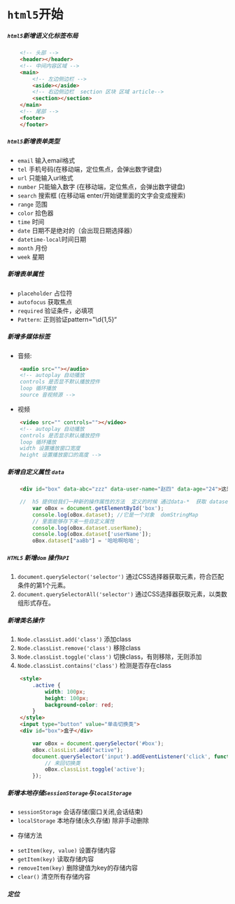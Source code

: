 # `html5`开始
##### `html5`新增语义化标签布局
```html
	<!-- 头部 -->
    <header></header>
    <!-- 中间内容区域 -->
    <main>
        <!-- 左边侧边栏 -->
        <aside></aside>
        <!-- 右边侧边栏  section 区块 区域 article-->
        <section></section>
    </main>
    <!-- 尾部 -->
    <footer>
    </footer>
```
##### `html5`新增表单类型
- `email` 	输入email格式
- `tel` 		手机号码(在移动端，定位焦点，会弹出数字键盘)
- `url` 		只能输入url格式
- `number` 	只能输入数字 (在移动端，定位焦点，会弹出数字键盘)
- `search` 	搜索框 (在移动端 enter/开始键里面的文字会变成搜索)
- `range` 	范围
- `color` 	拾色器
- `time`		时间
- `date` 		日期不是绝对的（会出现日期选择器）
- `datetime-local`时间日期
- `month` 	月份
- `week` 		星期

##### 新增表单属性
- `placeholder` 	占位符
- `autofocus`	 	获取焦点
- `required` 		验证条件，必填项
- `Pattern`: 		正则验证pattern="\d{1,5}“

##### 新增多媒体标签
* 音频:
```html
	<audio src=""></audio>
	<!-- autoplay 自动播放
	controls 是否显不默认播放控件
	loop 循环播放
	source 音视频源 -->
```
* 视频
```html
	<video src="" controls=""></video>
	<!-- autoplay 自动播放
	controls 是否显示默认播放控件
	loop 循环播放
	width 设置播放窗口宽度
	height 设置播放窗口的高度 -->
```


##### 新增自定义属性 `data`
```html
	<div id="box" data-abc="zzz" data-user-name="赵四" data-age="24">这是盒子</div>
```
```js
	//  h5 提供给我们一种新的操作属性的方法  定义的时候 通过data-*  获取 dataset去获取
	    var oBox = document.getElementById('box');
	    console.log(oBox.dataset); //它是一个对象  domStringMap 
	    // 里面能够存下来一些自定义属性
	    console.log(oBox.dataset.userName);
	    console.log(oBox.dataset['userName']);
	    oBox.dataset["aaBb"] = '哈哈啊哈哈';
```

##### `HTML5` 新增`dom` 操作`API`
1. `document.querySelector('selector')` 通过CSS选择器获取元素，符合匹配条件的第1个元素。
2. `document.querySelectorAll('selector')` 通过CSS选择器获取元素，以类数组形式存在。

##### 新增类名操作
1. `Node.classList.add('class')` 添加class
2. `Node.classList.remove('class')` 移除class
3. `Node.classList.toggle('class')` 切换class，有则移除，无则添加
4. `Node.classList.contains('class')` 检测是否存在class

```html
	<style>
        .active {
            width: 100px;
            height: 100px;
            background-color: red;
        }
    </style>
	<input type="button" value="单击切换类">
	<div id="box">盒子</div>
```
```js
		var oBox = document.querySelector('#box');
		oBox.classList.add("active");
		document.querySelector('input').addEventListener('click', function() {
	        // 来回切换类
	        oBox.classList.toggle('active');
	    });
```

##### 新增本地存储`SessionStorage`与`localStorage`
- `sessionStorage` 会话存储(窗口关闭,会话结束)
- `localStorage` 本地存储(永久存储) 除非手动删除
* 存储方法
- `setItem(key, value)` 设置存储内容
- `getItem(key)` 读取存储内容
- `removeItem(key)` 删除键值为key的存储内容
- `clear()` 清空所有存储内容

##### 定位